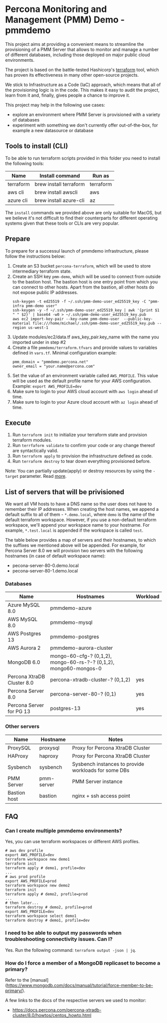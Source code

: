 # Percona Monitoring and Management (PMM) Demo - pmmdemo

This project aims at providing a convenient means to streamline the provisioning of a PMM Server that allows to monitor and manage a number of different databases, including those deployed on major public cloud environments.

The project is based on the battle-tested Hashicorp's [terraform](https://www.terraform.io) tool,
which has proven its effectiveness in many other open-source projects.

We stick to Infrastructure as a Code (IaC) approach, which means that all of the provisioning logic is in the code. This makes it easy to audit the project, learn from it and, finally, gives people a chance to improve it.

This project may help in the following use cases:

- explore an environment where PMM Server is provisioned with a variety of databases
- experiment with something we don't currently offer out-of-the-box, for example a new datasource or database

## Tools to install (CLI)

To be able to run terraform scripts provided in this folder you need to install the following tools:

| Name      | Install command        | Run as    |
| --------- | ---------------------- | --------- |
| terraform | brew install terraform | terraform |
| aws cli   | brew install awscli    | aws       |
| azure cli | brew install azure-cli | az        |

The `install` commands we provided above are only suitable for MacOS, but we believe it's not difficult to find
their counterparts for different operating systems given that these tools or CLIs are very popular.

## Prepare

To prepare for a successul launch of pmmdemo infrastructure, please follow the instructions below:

1. Create an S3 bucket `percona-terraform`, which will be used to store intermediary terraform state.
2. Create an SSH key `pmm-demo`, which will be used to connect from outside to the bastion host. The bastion host
   is one entry point from which you can connect to other hosts. Apart from the bastion, all other hosts do not
   expose public IP addresses.
   ```
   ssh-keygen -t ed25519 -f ~/.ssh/pmm-demo-user_ed25519_key -C "pmm-infra pmm-demo user"
   ssh-keygen -y -f ~/.ssh/pmm-demo-user_ed25519_key | awk '{print $1 " " $2}' | base64 -w0 > ~/.ssh/pmm-demo-user_ed25519_key.pub
   aws ec2 import-key-pair --key-name pmm-demo-user  --public-key-material file:///home/michael/.ssh/pmm-demo-user_ed25519_key.pub --region us-west-1
   ```
3. Update modules/ec2/data.tf aws_key_pair.key_name with the name you imported under in step #2
4. Create a file `pmmdemo/terraform.tfvars` and provide values to variables defined in `vars.tf`. Minimal configuration example:
   ```
   pmm_domain = "pmmdemo.percona.net"
   owner_email = "your.name@percona.com"
   ```
5. Set the value of an environment variable called `AWS_PROFILE`. This value will be used as the default profile name for your AWS configuration. Example: `export AWS_PROFILE=dev`
6. Make sure to login to your AWS cloud account with `aws login` ahead of time.
7. Make sure to login to your Azure cloud account with `az login` ahead of time.

## Execute

1. Run `terraform init` to initialize your terraform state and provision terraform modules.
2. Run `terrfaform validate` to confirm your code or any change thereof are syntactically valid.
3. Run `terraform apply` to provision the infrastructure defined as code.
4. Run `terraform destroy` to tear down everything provisioned before.

Note: You can partially update(apply) or destroy resources by using the `-target` parameter. Read [more](https://learn.hashicorp.com/tutorials/terraform/resource-targeting?in=terraform/state).

## List of servers that will be privisioned

We want all VM hosts to have a DNS name so the user does not have to remember their IP addresses. When creating the host names, we append a default suffix to all of them - `*.demo.local`, where `demo` is the name of the default terraform workspace. However, if you use a non-default terraform workspace, we'll append your workspace name to your hostname. For example, `*.test.local` is appended if the workspace is called `test`.

The table below provides a map of servers and their hostnames, to which the suffixes we mentioned above will be appended. For example, for Percona Server 8.0 we will provision two servers with the following hostnames (in case of default workspace name):

- pecona-server-80-0.demo.local
- pecona-server-80-1.demo.local

### Databases

| Name                       | Hostnames                                                         | Workload |
| -------------------------- | ----------------------------------------------------------------- | -------- |
| Azure MySQL 8.0            | pmmdemo-azure                                                     |          |
| AWS MySQL 8.0              | pmmdemo-mysql                                                     |          |
| AWS Postgres 13            | pmmdemo-postgres                                                  |          |
| AWS Aurora 2               | pmmdemo-aurora-cluster                                            |          |
| MongoDB 6.0                | mongo-60-cfg-? (0,1,2), mongo-60-rs-?-? (0,1,2), mongo60-mongos-0 |          |
| Percona XtraDB Cluster 8.0 | percona-xtradb-cluster-? (0,1,2)                                  | yes      |
| Percona Server 8.0         | percona-server-80-? (0,1)                                         | yes      |
| Percona Server for PG 13   | postgres-13                                                       | yes      |

### Other servers

| Name         | Hostname   | Notes                                                |
| ------------ | ---------- | ---------------------------------------------------- |
| ProxySQL     | proxysql   | Proxy for Percona XtraDB Cluster                     |
| HAProxy      | haproxy    | Proxy for Percona XtraDB Cluster                     |
| Sysbench     | sysbench   | Sysbench instances to provide workloads for some DBs |
| PMM Server   | pmm-server | PMM Server instance                                  |
| Bastion host | bastion    | nginx + ssh access point                             |

## FAQ

### Can I create multiple pmmdemo environments?

Yes, you can use terraform workspaces or different AWS profiles.

```
# aws dev profile
export AWS_PROFILE=dev
terraform workspace new demo1
terraform init
terraform apply # demo1, profile=dev
...
# aws prod profile
export AWS_PROFILE=prod
terraform workspace new demo2
terraform init
terraform apply # demo2, profile=prod
...
# then later...
terraform destroy # demo2, profile=prod
export AWS_PROFILE=dev
terraform workspace select demo1
terraform destroy # demo1, profile=dev
```

### I need to be able to output my passwords when troubleshooting connectivity issues. Can I?

Yes. Run the following command: `terraform output -json | jq`.

### How do I force a member of a MongoDB replicaset to become a primary?

Refer to the [manual] (https://www.mongodb.com/docs/manual/tutorial/force-member-to-be-primary/).

A few links to the docs of the respective servers we used to monitor:

- https://docs.percona.com/percona-xtradb-cluster/8.0/howtos/centos_howto.html
